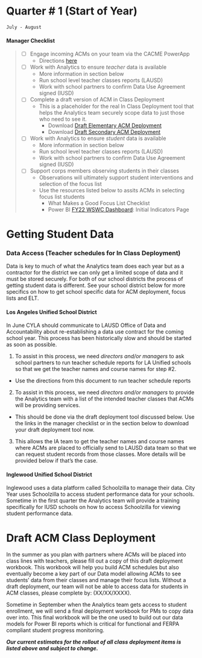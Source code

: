 # Quarter # 1 (Start of Year)
```
July - August
```
#### Manager Checklist
>- [ ] Engage incoming ACMs on your team via the CACME PowerApp
>     - Directions [here](cacme.md)
>- [ ] Work with Analytics to ensure *teacher* data is available
>     - More information in section below
>     - Run school level teacher classes reports (LAUSD)
>     - Work with school partners to confirm Data Use Agreement signed (IUSD) 
>- [ ] Complete a draft version of ACM in Class Deployment
>     - This is a placeholder for the real In Class Deployment tool that helps the Analytics team securely scope data to just those who need to see it.
>       - Download [Draft Elementary ACM Deployment](https://bit.ly/3vyxqcv) 
>       - Download [Draft Secondary ACM Deployment](https://bit.ly/3vyxqcv)
>- [ ] Work with Analytics to ensure *student* data is available
>     - More information in section below
>     - Run school level teacher classes reports (LAUSD)
>     - Work with school partners to confirm Data Use Agreement signed (IUSD)
>- [ ] Support corps members observing students in their classes
>     - Observations will ultimately support student interventions and selection of the focus list
>     - Use the resources listed below to assits ACMs in selecting focus list students
>        - What Makes a Good Focus List Checklist
>        - Power BI [FY22 WSWC Dashboard](https://bit.ly/3i2TCaW): Initial Indicators Page


# Getting Student Data
### Data Access (Teacher schedules for In Class Deployment)

Data is key to much of what the Analytics team does each year but as a contractor for the district we can only get a limited scope of data and it must be stored securely. For both of our school districts the process of getting student data is different. See your school district below for more specifics on how to get school specific data for ACM deployment, focus lists and ELT.


#### Los Angeles Unified School District

In June CYLA should communicate to LAUSD Office of Data and Accountability about re-establishing a data use contract for the coming school year. This process has been historically slow and should be started as soon as possible. 

1. To assist in this process, we need *directors and/or managers* to ask school partners to run teacher schedule reports for LA Unified schools so that we get the teacher names and course names for step #2.
- Use the directions from this document to run teacher schedule reports

2. To assist in this process, we need *directors and/or managers* to provide the Analytics team with a list of the intended teacher classes that ACMs will be providing services. 
- This should be done via the draft deployment tool discussed below. Use the links in the manager checklist or in the section below to download your draft deployment tool now. 

3. This allows the IA team to get the teacher names and course names where ACMs are placed to officially send to LAUSD data team so that we can request student records from those classes. More details will be provided below if that’s the case.


#### Inglewood Unified School District


Inglewood uses a data platform called Schoolzilla to manage their data. City Year uses Schoolzilla to access student performance data for your schools. Sometime in the first quarter the Analytics team will provide a training specifically for IUSD schools on how to access Schoolzilla for viewing student performance data.

# Draft ACM Class Deployment
 In the summer as you plan with partners where ACMs will be placed into class lines with teachers, please fill out a copy of this draft deployment workbook. This workbook will help you build ACM schedules but also eventually become a key part of our Data model allowing ACMs to see students’ data from their classes and manage their focus lists. Without a draft deployment, our team will not be able to access data for students in ACM classes, please complete by: (XX/XX/XXXX).

 Sometime in September when the Analytics team gets access to student enrollment, we will send a final deployment workbook for PMs to copy data over into. This final workbook will be the one used to build out our data models for Power BI reports which is critical for functional and FERPA compliant student progress monitoring.

 ***Our current estimates for the rollout of all class deployment items is listed above and subject to change.***

